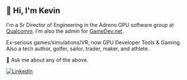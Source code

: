 ## 👋 Hi, I'm Kevin 

I'm a Sr Director of Engineering in the Adreno GPU software group at [Qualcomm](https://qualcomm.com). I'm also the admin for [GameDev.net](https://gamedev.net).

Ex-serious games/simulations/VR, now GPU Developer Tools & Gaming. Also a tech author, golfer, sailor, trader, maker, and athlete.

💬 Ask me about any of the above.

<a href="https://www.linkedin.com/in/kevindhawkins" target="_blank"><img src="https://img.shields.io/badge/kevindhawkins-blue?style=flat-square&logo=Linkedin&logoColor=white" alt="LinkedIn"></a>

<!--
**kevindhawkins/kevindhawkins** is a ✨ _special_ ✨ repository because its `README.md` (this file) appears on your GitHub profile.

Here are some ideas to get you started:

- 🔭 I’m currently working on ...
- 🌱 I’m currently learning ...
- 👯 I’m looking to collaborate on ...
- 🤔 I’m looking for help with ...
- 💬 Ask me about ...
- 📫 How to reach me: ...
- 😄 Pronouns: ...
- ⚡ Fun fact: ...
-->
